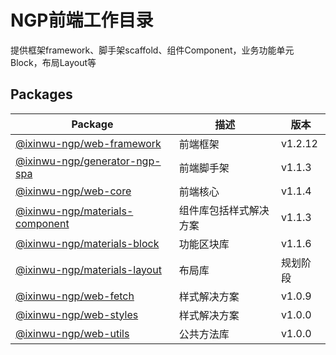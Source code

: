 # NGP前端工作目录

提供框架framework、脚手架scaffold、组件Component，业务功能单元Block，布局Layout等

## Packages

| Package | 描述 | 版本 |
| ------ | ------ | ------ |
| [@ixinwu-ngp/web-framework](./packages/web-framework/README.md) | 前端框架 | v1.2.12
| [@ixinwu-ngp/generator-ngp-spa](./packages/generator-ngp-spa/README.md) | 前端脚手架 | v1.1.3
| [@ixinwu-ngp/web-core](./packages/web-core/README.md) | 前端核心 | v1.1.4
| [@ixinwu-ngp/materials-component](./packages/materials-component/README.md) | 组件库包括样式解决方案 | v1.1.3
| [@ixinwu-ngp/materials-block](./packages/materials-block/README.md) | 功能区块库 | v1.1.6
| [@ixinwu-ngp/materials-layout](./packages/materials-layout/README.md) | 布局库 | 规划阶段
| [@ixinwu-ngp/web-fetch](./packages/web-fetch/README.md) | 样式解决方案 | v1.0.9
| [@ixinwu-ngp/web-styles](./packages/web-styles/README.md) | 样式解决方案 | v1.0.0
| [@ixinwu-ngp/web-utils](./packages/web-utils/README.md) | 公共方法库 | v1.0.0

